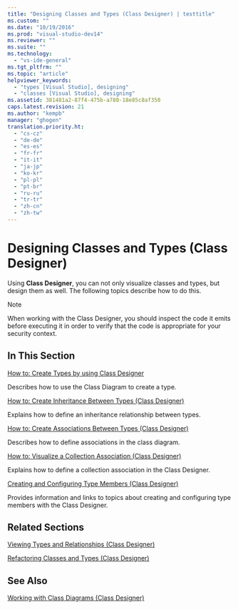 ```yaml
---
title: "Designing Classes and Types (Class Designer) | testtitle"
ms.custom: ""
ms.date: "10/19/2016"
ms.prod: "visual-studio-dev14"
ms.reviewer: ""
ms.suite: ""
ms.technology: 
  - "vs-ide-general"
ms.tgt_pltfrm: ""
ms.topic: "article"
helpviewer_keywords: 
  - "types [Visual Studio], designing"
  - "classes [Visual Studio], designing"
ms.assetid: 381481a2-87f4-475b-a780-18e85c8af350
caps.latest.revision: 21
ms.author: "kempb"
manager: "ghogen"
translation.priority.ht: 
  - "cs-cz"
  - "de-de"
  - "es-es"
  - "fr-fr"
  - "it-it"
  - "ja-jp"
  - "ko-kr"
  - "pl-pl"
  - "pt-br"
  - "ru-ru"
  - "tr-tr"
  - "zh-cn"
  - "zh-tw"
---
```

# Designing Classes and Types (Class Designer)
Using **Class Designer**, you can not only visualize classes and types, but design them as well. The following topics describe how to do this.  
  
> [!NOTE]
>  When working with the Class Designer, you should inspect the code it emits before executing it in order to verify that the code is appropriate for your security context.  
  
## In This Section  
 [How to: Create Types by using Class Designer](../ide/how-to--create-types-by-using-class-designer.md)  
  
 Describes how to use the Class Diagram to create a type.  
  
 [How to: Create Inheritance Between Types (Class Designer)](../ide/how-to--create-inheritance-between-types--class-designer-.md)  
  
 Explains how to define an inheritance relationship between types.  
  
 [How to: Create Associations Between Types (Class Designer)](../ide/how-to--create-associations-between-types--class-designer-.md)  
  
 Describes how to define associations in the class diagram.  
  
 [How to: Visualize a Collection Association (Class Designer)](../ide/how-to--visualize-a-collection-association--class-designer-.md)  
  
 Explains how to define a collection association in the Class Designer.  
  
 [Creating and Configuring Type Members (Class Designer)](../ide/creating-and-configuring-type-members--class-designer-.md)  
  
 Provides information and links to topics about creating and configuring type members with the Class Designer.  
  
## Related Sections  
 [Viewing Types and Relationships (Class Designer)](../ide/viewing-types-and-relationships--class-designer-.md)  
  
 [Refactoring Classes and Types (Class Designer)](../ide/refactoring-classes-and-types--class-designer-.md)  
  
## See Also  
 [Working with Class Diagrams (Class Designer)](../ide/working-with-class-diagrams--class-designer-.md)